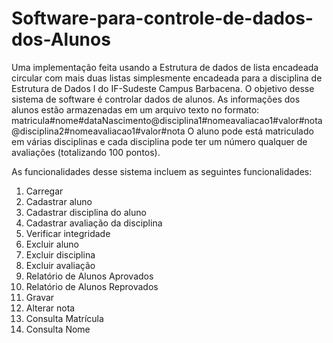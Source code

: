 # Software-para-controle-de-dados-dos-Alunos
Uma implementação feita usando a Estrutura de dados de lista encadeada circular com mais duas listas simplesmente encadeada para a disciplina de Estrutura de Dados I do IF-Sudeste Campus Barbacena.
O objetivo desse sistema de software é controlar dados de alunos. As informações dos alunos estão 
armazenadas em um arquivo texto no formato:
matricula#nome#dataNascimento@disciplina1#nomeavaliacao1#valor#nota@disciplina2#nomeavaliacao1#valor#nota
O aluno pode está matriculado em várias disciplinas e cada disciplina pode ter um número qualquer de 
avaliações (totalizando 100 pontos).

As funcionalidades desse sistema incluem as seguintes funcionalidades:

1) Carregar
2) Cadastrar aluno
3) Cadastrar disciplina do aluno
4) Cadastrar avaliação da disciplina
5) Verificar integridade
6) Excluir aluno
7) Excluir disciplina
8) Excluir avaliação
9) Relatório de Alunos Aprovados
10) Relatório de Alunos Reprovados
11) Gravar
12) Alterar nota
13) Consulta Matrícula
14) Consulta Nome
